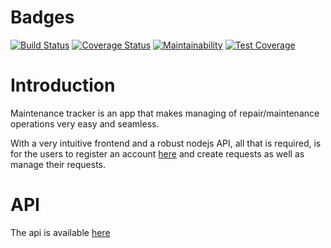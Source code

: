
# Badges

[![Build Status](https://travis-ci.org/Veraclins/New-Maintenance-Tracker.svg?branch=develop)](https://travis-ci.org/Veraclins/New-Maintenance-Tracker) [![Coverage Status](https://coveralls.io/repos/github/Veraclins/New-Maintenance-Tracker/badge.svg?branch=develop)](https://coveralls.io/github/Veraclins/New-Maintenance-Tracker?branch=develop) [![Maintainability](https://api.codeclimate.com/v1/badges/3185baf2767d48b4f0b3/maintainability)](https://codeclimate.com/github/Veraclins/New-Maintenance-Tracker/maintainability) [![Test Coverage](https://api.codeclimate.com/v1/badges/3185baf2767d48b4f0b3/test_coverage)](https://codeclimate.com/github/Veraclins/New-Maintenance-Tracker/test_coverage)

# Introduction

Maintenance tracker is an app that makes managing of repair/maintenance operations very easy and seamless.

With a very intuitive frontend and a robust nodejs API, all that is required, is for the users to register an account [here](https://veraclins-frontend.herokuapp.com/) and create requests as well as manage their requests.

# API

The api is available [here](https://veraclins-m-tracker.herokuapp.com/api/v1)
